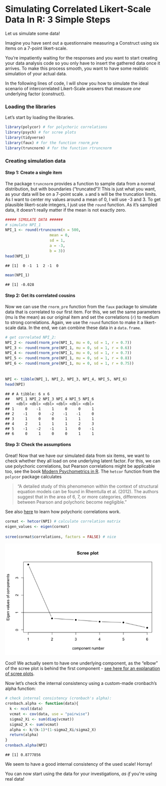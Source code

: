 <base target = "_blank">


Simulating Correlated Likert-Scale Data In R: 3 Simple Steps
================

Let us simulate some data!

Imagine you have sent out a questionnaire measuring a Construct using
six items on a 7-point likert-scale.

You’re impatiently waiting for the responses and you want to start
creating your data analysis code so you only have to insert the gathered
data once it arrives. To make this process smooth, you want to have some
realistic simulation of your actual data.

In the following lines of code, I will show you how to simulate the
ideal scenario of intercorrelated Likert-Scale answers that measure
*one* underlying factor (construct).

### Loading the libraries

Let’s start by loading the libraries.

``` r
library(polycor) # for polychoric correlations
library(psych) # for scree plots
library(tidyverse)
library(faux) # for the function rnorm_pre
library(truncnorm) # for the function rtruncnorm
```

### Creating simulation data

#### Step 1: Create a single item

The package `truncnorm` provides a function to sample data from a normal
distribution, but with boundaries (“truncated”)! This is just what you
want, as your data will be on a 7-point scale. `a` and `b` will be the
truncation limits. As I want to center my values around a mean of 0, I
will use -3 and 3. To get plausible likert-scale integers, I just use
the `round` function. As it’s sampled data, it doesn’t really matter if
the mean is not exactly zero.

``` r
##### SIMULATE DATA ######
# simulate NPI_1
NPI_1 <- round(rtruncnorm(n = 500, 
                    mean = 0, 
                    sd = 1,
                    a = -3,
                    b = 3))
head(NPI_1)
```

    ## [1]  0 -1  1  2 -1  0

``` r
mean(NPI_1)
```

    ## [1] -0.028

#### Step 2: Get its correlated cousins

Now we can use the `rnorm_pre` function from the `faux` package to
simulate data that is correlated to our first item. For this, we set the
same parameters (mu is the mean) as our original item and set the
correlations (`r`) to medium to strong correlations. Again, we use the
`round` function to make it a likert-scale data. In the end, we can
combine these data in a `data.frame`.

``` r
# get correlated NPI_2:
NPI_2 <- round(rnorm_pre(NPI_1, mu = 0, sd = 1, r = 0.7))
NPI_3 <- round(rnorm_pre(NPI_1, mu = 0, sd = 1, r = 0.6))
NPI_4 <- round(rnorm_pre(NPI_1, mu = 0, sd = 1, r = 0.7))
NPI_5 <- round(rnorm_pre(NPI_1, mu = 0, sd = 1, r = 0.8))
NPI_6 <- round(rnorm_pre(NPI_1, mu = 0, sd = 1, r = 0.75))


NPI <- tibble(NPI_1, NPI_2, NPI_3, NPI_4, NPI_5, NPI_6)
head(NPI)
```

    ## # A tibble: 6 x 6
    ##   NPI_1 NPI_2 NPI_3 NPI_4 NPI_5 NPI_6
    ##   <dbl> <dbl> <dbl> <dbl> <dbl> <dbl>
    ## 1     0    -1     1     0     0     1
    ## 2    -1     0    -2    -1    -1     0
    ## 3     1     0     0     1     1     1
    ## 4     2     1     1     1     2     3
    ## 5    -1    -2    -1     1     0    -1
    ## 6     0     1     0     0     1     1

#### Step 3: Check the assumptions

Great! Now that we have our simulated data from six items, we want to
check whether they all load on one underlying latent factor. For this,
we can use polychoric correlations, but Pearson correlations might be
applicable too, see the book [Modern Psychometrics in
R](https://scholar.harvard.edu/mair/publications/modern-psychometrics-r).
The `hetcor` function from the `polycor` package calculates

> “A detailed study of this phenomenon within the context of structural
> equation models can be found in Rhemtulla et al. (2012). The authors
> suggest that in the area of 6, 7, or more categories, differences
> between Pearson and polychoric become negligible.”

See also
[here](https://www.r-bloggers.com/2021/02/how-does-polychoric-correlation-work-aka-ordinal-to-ordinal-correlation/)
to learn how polychoric correlations work.

``` r
cormat <- hetcor(NPI) # calculate correlation matrix
eigen_values <- eigen(cormat)

scree(cormat$correlations, factors = FALSE) # nice
```

![png](/images/2021-06-04-simulating-correlated-likert-scale/unnamed-chunk-4-1.png)<!-- -->

Cool! We actually seem to have one underlying component, as the “elbow”
of the scree plot is behind the first component - [see here for an
explanation of scree plots](https://en.wikipedia.org/wiki/Scree_plot).

Now let’s check the internal consistency using a custom-made cronbach’s
alpha function:

``` r
# check internal consistency (cronbach's alpha):
cronbach.alpha <- function(data){
  k <- ncol(data)
  vcmat <- cov(data, use = "pairwise")
  sigma2_Xi <- sum(diag(vcmat))
  sigma2_X <- sum(vcmat)
  alpha <- k/(k-1)*(1-sigma2_Xi/sigma2_X)
  return(alpha)
}
cronbach.alpha(NPI) 
```

    ## [1] 0.8777856

We seem to have a good internal consistency of the used scale! Horray!

You can now start using the data for your investigations, _as if_ you're using real data!